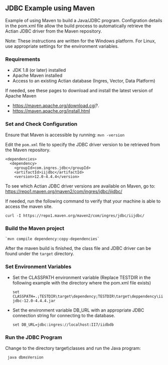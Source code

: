 ## JDBC Example using Maven

Example of using Maven to build a Java/JDBC program.
Configration details in the pom.xml file allow the build process
to automatically retrieve the Actian JDBC driver from the 
Maven repository.

Note: These instructions are written for the Windows platform.
For Linux, use appropriate settings for the environment variables.

### Requirements

 - JDK 1.8 (or later) installed
 - Apache Maven installed
 - Access to an existing Actian database (Ingres, Vector, Data Platform)

If needed, see these pages to download and install the latest version of Apache Maven

 - https://maven.apache.org/download.cgi?.
 - https://maven.apache.org/install.html

### Set and Check Configuration

Ensure that Maven is accessible by running: `mvn -version`

Edit the `pom.xml` file to specify the JDBC driver version to be retrieved from the Maven repository.

    <dependencies>
      <dependency>
        <groupId>com.ingres.jdbc</groupId>
        <artifactId>iijdbc</artifactId>
        <version>12.0-4.4.4</version>

To see which Actian JDBC driver versions are available on Maven, go to:
https://repo1.maven.org/maven2/com/ingres/jdbc/iijdbc/

If needed, run the following command to verify that your machine is able to access the maven site.

    curl -I https://repo1.maven.org/maven2/com/ingres/jdbc/iijdbc/

### Build the Maven project

    `mvn compile dependency:copy-dependencies`

After the maven build is finished, the class file and JDBC driver can be found under the `target` directory.

### Set Environment Variables

 - Set the CLASSPATH environment variable
   (Replace TESTDIR in the following example with the directory where the pom.xml file exists)

    `set CLASSPATH=.;TESTDIR\target\dependency;TESTDIR\target\deppendency\iijdbc-12.0-4.4.4.jar`

 - Set the environment variable DB_URL with an appropriate JDBC connection string for connecting to the database.

   `set DB_URL=jdbc:ingres://localhost:II7/iidbdb`

### Run the JDBC Program

Change to the directory target\classes and run the Java program:

     java dbmsVersion

